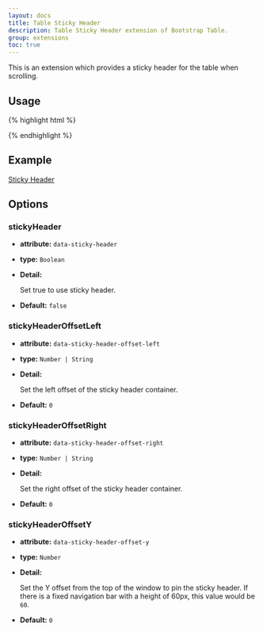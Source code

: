 ```yaml
---
layout: docs
title: Table Sticky Header
description: Table Sticky Header extension of Bootstrap Table.
group: extensions
toc: true
---
```


This is an extension which provides a sticky header for the table when scrolling.

## Usage

{% highlight html %}
<link rel="stylesheet" href="extensions/sticky-header/bootstrap-table-sticky-header.css">
<script src="extensions/sticky-header/bootstrap-table-sticky-header.js"></script>
{% endhighlight %}

## Example

[Sticky Header](https://examples.bootstrap-table.com/#extensions/sticky-header.html)

## Options

### stickyHeader

- **attribute:** `data-sticky-header`

- **type:** `Boolean`

- **Detail:**

   Set true to use sticky header.

- **Default:** `false`

### stickyHeaderOffsetLeft

- **attribute:** `data-sticky-header-offset-left`

- **type:** `Number | String`

- **Detail:**

   Set the left offset of the sticky header container.

- **Default:** `0`

### stickyHeaderOffsetRight

- **attribute:** `data-sticky-header-offset-right`

- **type:** `Number | String`

- **Detail:**

   Set the right offset of the sticky header container.

- **Default:** `0`

### stickyHeaderOffsetY

- **attribute:** `data-sticky-header-offset-y`

- **type:** `Number`

- **Detail:**

   Set the Y offset from the top of the window to pin the sticky header. If there is a fixed navigation bar with a height of 60px, this value would be `60`.

- **Default:** `0`
